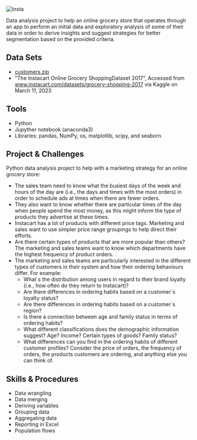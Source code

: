
![Insta](https://github.com/Rampapam/Python/assets/60465303/2884c780-0c3d-4e3d-b719-72dc938d18af)


Data analysis project to help an online grocery store that operates through an app to perform an initial data and exploratory analysis of some of their data in order to derive insights and suggest strategies for better segmentation based on the provided criteria. 


## Data Sets
- [customers.zip](https://github.com/Rampapam/Python/files/12207645/customers.zip)
- "The Instacart Online Grocery ShoppingDataset 2017”, Accessed from www.instacart.com/datasets/grocery-shopping-2017 via Kaggle on March 11, 2023


## Tools
- Python
- Jupyther notebook (anaconda3)
- Libraries: pandas, NumPy, os, matplotlib, scipy, and seaborn


## Project & Challenges 
Python data analysis project to help with a marketing strategy for an online grocery store:  
* The sales team need to know what the busiest days of the week and hours of the day are (i.e., the days and times with the most orders) in order to schedule ads at times when there are fewer orders.
* They also want to know whether there are particular times of the day when people spend the most money, as this might inform the type of products they advertise at these times.
* Instacart has a lot of products with different price tags. Marketing and sales want to use simpler price range groupings to help direct their efforts.
* Are there certain types of products that are more popular than others? The marketing and sales teams want to know which departments have the highest frequency of product orders.
* The marketing and sales teams are particularly interested in the different types of customers in their system and how their ordering behaviours differ. For example:
  * What´s the distribution among users in regard to their brand loyalty (i.e., how often do they return to Instacart)?
  * Are there differences in ordering habits based on a customer´s loyalty status?
  * Are there differences in ordering habits based on a customer´s region?
  * Is there a connection between age and family status in terms of ordering habits?
  * What different classifications does the demographic information suggest? Age? Income? Certain types of goods? Family status?
  * What differences can you find in the ordering habits of different customer profiles? Consider the price of orders, the frequency of orders, the products customers are ordering, and anything else you can think of.

## Skills & Procedures
- Data wrangling
- Data merging
- Deriving variables
- Grouping data
- Aggregating data
- Reporting in Excel
- Population flows
